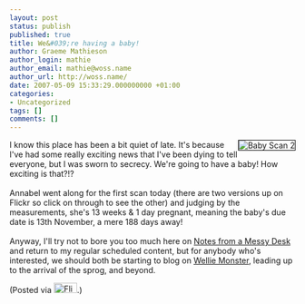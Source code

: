 ```yaml
---
layout: post
status: publish
published: true
title: We&#039;re having a baby!
author: Graeme Mathieson
author_login: mathie
author_email: mathie@woss.name
author_url: http://woss.name/
date: 2007-05-09 15:33:29.000000000 +01:00
categories:
- Uncategorized
tags: []
comments: []
---
```

<a href="http://www.flickr.com/photos/mathie/491272559/" title="Baby Scan 2"><img src="http://farm1.static.flickr.com/221/491272559_525f985d53_m.jpg" alt="Baby Scan 2" class="alignright" style="border: solid 1px #000000; float: right;" /></a>I know this place has been a bit quiet of late.  It's because I've had some really exciting news that I've been dying to tell everyone, but I was sworn to secrecy.  We're going to have a baby!  How exciting is that?!?<br />
<br />
Annabel went along for the first scan today (there are two versions up on Flickr so click on through to see the other) and judging by the measurements, she's 13 weeks & 1 day pregnant, meaning the baby's due date is 13th November, a mere 188 days away!<br />
<br />
Anyway, I'll try not to bore you too much here on [Notes from a Messy Desk](http://woss.name/) and return to my regular scheduled content, but for anybody who's interested, we should both be starting to blog on [Wellie Monster](http://welliemonster.com/), leading up to the arrival of the sprog, and beyond.

(Posted via <a href="http://www.flickr.com/"><img alt="Flickr" src="http://www.flickr.com/images/flickr_logo_blog.gif" height="18" width="41" /></a>.)
